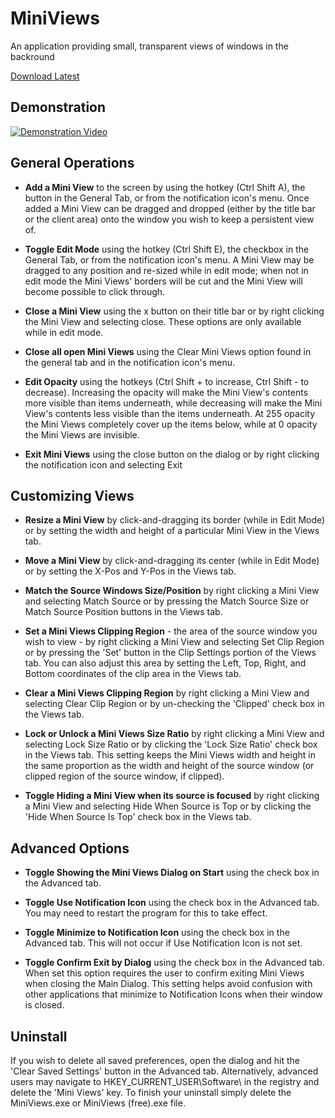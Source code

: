 # MiniViews
An application providing small, transparent views of windows in the backround


[Download Latest](https://github.com/TheNitesWhoSay/MiniViews/releases/latest)

## Demonstration

[![Demonstration Video](http://img.youtube.com/vi/bkwBFb_JDBQ/0.jpg)](http://www.youtube.com/watch?v=bkwBFb_JDBQ)


## General Operations
- **Add a Mini View** to the screen by using the hotkey (Ctrl Shift A), the button in the General Tab, or from the notification icon's menu. Once added a Mini View can be dragged and dropped (either by the title bar or the client area) onto the window you wish to keep a persistent view of.

- **Toggle Edit Mode** using the hotkey (Ctrl Shift E), the checkbox in the General Tab, or from the notification icon's menu. A Mini View may be dragged to any position and re-sized while in edit mode; when not in edit mode the Mini Views' borders will be cut and the Mini View will become possible to click through.

- **Close a Mini View** using the x button on their title bar or by right clicking the Mini View and selecting close. These options are only available while in edit mode.

- **Close all open Mini Views** using the Clear Mini Views option found in the general tab and in the notification icon's menu.

- **Edit Opacity** using the hotkeys (Ctrl Shift + to increase, Ctrl Shift - to decrease). Increasing the opacity will make the Mini View's contents more visible than items underneath, while decreasing will make the Mini View's contents less visible than the items underneath. At 255 opacity the Mini Views completely cover up the items below, while at 0 opacity the Mini Views are invisible.

- **Exit Mini Views** using the close button on the dialog or by right clicking the notification icon and selecting Exit

## Customizing Views
- **Resize a Mini View** by click-and-dragging its border (while in Edit Mode) or by setting the width and height of a particular Mini View in the Views tab.

- **Move a Mini View** by click-and-dragging its center (while in Edit Mode) or by setting the X-Pos and Y-Pos in the Views tab.

- **Match the Source Windows Size/Position** by right clicking a Mini View and selecting Match Source or by pressing the Match Source Size or Match Source Position buttons in the Views tab.

- **Set a Mini Views Clipping Region** - the area of the source window you wish to view - by right clicking a Mini View and selecting Set Clip Region or by pressing the 'Set' button in the Clip Settings portion of the Views tab. You can also adjust this area by setting the Left, Top, Right, and Bottom coordinates of the clip area in the Views tab.

- **Clear a Mini Views Clipping Region** by right clicking a Mini View and selecting Clear Clip Region or by un-checking the 'Clipped' check box in the Views tab.

- **Lock or Unlock a Mini Views Size Ratio** by right clicking a Mini View and selecting Lock Size Ratio or by clicking the 'Lock Size Ratio' check box in the Views tab. This setting keeps the Mini Views width and height in the same proportion as the width and height of the source window (or clipped region of the source window, if clipped).

- **Toggle Hiding a Mini View when its source is focused** by right clicking a Mini View and selecting Hide When Source is Top or by clicking the 'Hide When Source Is Top' check box in the Views tab.

## Advanced Options
- **Toggle Showing the Mini Views Dialog on Start** using the check box in the Advanced tab.
		
- **Toggle Use Notification Icon** using the check box in the Advanced tab. You may need to restart the program for this to take effect.

- **Toggle Minimize to Notification Icon** using the check box in the Advanced tab. This will not occur if Use Notification Icon is not set.

- **Toggle Confirm Exit by Dialog** using the check box in the Advanced tab. When set this option requires the user to confirm exiting Mini Views when closing the Main Dialog. This setting helps avoid confusion with other applications that minimize to Notification Icons when their window is closed.

## Uninstall
If you wish to delete all saved preferences, open the dialog and hit the 'Clear Saved Settings' button in the Advanced tab. Alternatively, advanced users may navigate to HKEY_CURRENT_USER\Software\ in the registry and delete the 'Mini Views' key. To finish your uninstall simply delete the MiniViews.exe or MiniViews (free).exe file.
